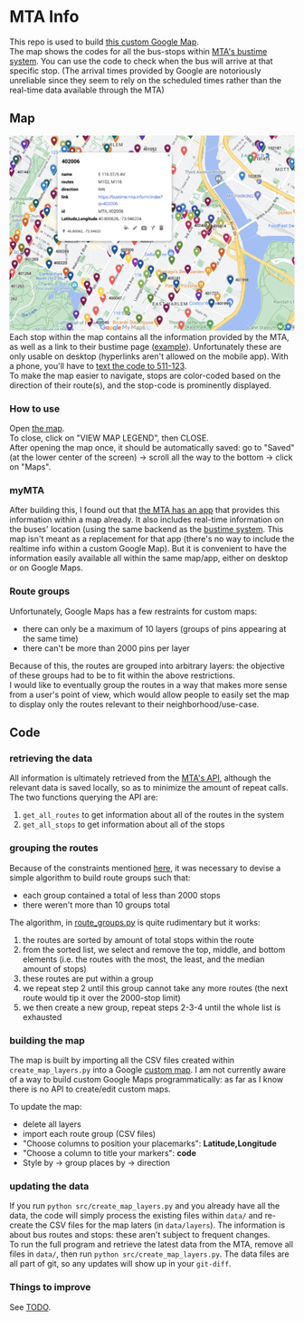 MTA Info
==============

This repo is used to build [this custom Google Map](https://www.google.com/maps/d/viewer?mid=1Y-euNeFcsu06Zxfdl6u6-sca3Yp-KYY).  
The map shows the codes for all the bus-stops within [MTA's bustime system](https://bustime.mta.info/m/index). You can use the code to check when the bus will arrive at that specific stop.
(The arrival times provided by Google are notoriously unreliable since they seem to rely on the scheduled times rather than the real-time data available through the MTA)

## Map

![screenshot](./images/screenshot_402006.png "screenshot 402006")
Each stop within the map contains all the information provided by the MTA, as well as a link to their bustime page ([example](https://bustime.mta.info/m/index?q=200884)). Unfortunately these are only usable on desktop (hyperlinks aren't allowed on the mobile app). With a phone, you'll have to [text the code to 511-123](https://bustime.mta.info/wiki/Help/SMSSearching).   
To make the map easier to navigate, stops are color-coded based on the direction of their route(s), and the stop-code is prominently displayed.  

### How to use
Open [the map](https://www.google.com/maps/d/viewer?mid=1Y-euNeFcsu06Zxfdl6u6-sca3Yp-KYY).  
To close, click on "VIEW MAP LEGEND", then CLOSE.  
After opening the map once, it should be automatically saved: go to "Saved" (at the lower center of the screen) -> scroll all the way to the bottom -> click on "Maps".


### myMTA
After building this, I found out that [the MTA has an app](https://en.wikipedia.org/wiki/MYmta) that provides this information within a map already. It also includes real-time information on the buses' location (using the same backend as the [bustime system](https://bustime.mta.info/m/index). This map isn't meant as a replacement for that app (there's no way to include the realtime info within a custom Google Map). But it is convenient to have the information easily available all within the same map/app, either on desktop or on Google Maps.

### Route groups
Unfortunately, Google Maps has a few restraints for custom maps:
 - there can only be a maximum of 10 layers (groups of pins appearing at the same time)
 - there can't be more than 2000 pins per layer
 
Because of this, the routes are grouped into arbitrary layers: the objective of these groups had to be to fit within the above restrictions.  
I would like to eventually group the routes in a way that makes more sense from a user's point of view, which would allow people to easily set the map to display only the routes relevant to their neighborhood/use-case.

## Code

### retrieving the data
All information is ultimately retrieved from the [MTA's API](https://bustime.mta.info/wiki/Developers/Index), although the relevant data is saved locally, so as to minimize the amount of repeat calls.  
The two functions querying the API are:
 1) `get_all_routes` to get information about all of the routes in the system
 2) `get_all_stops` to get information about all of the stops

### grouping the routes
Because of the constraints mentioned [here](#route-groups), it was necessary to devise a simple algorithm to build route groups such that:
 - each group contained a total of less than 2000 stops
 - there weren't more than 10 groups total
 
The algorithm, in [route_groups.py](./route_groups.py) is quite rudimentary but it works: 
 1. the routes are sorted by amount of total stops within the route
 2. from the sorted list, we select and remove the top, middle, and bottom elements
 (i.e. the routes with the most, the least, and the median amount of stops)
 3. these routes are put within a group
 4. we repeat step 2 until this group cannot take any more routes (the next route would tip it over the 2000-stop limit)
 5. we then create a new group, repeat steps 2-3-4 until the whole list is exhausted
 
### building the map
The map is built by importing all the CSV files created within `create_map_layers.py` into a Google [custom map](https://www.google.com/maps/about/mymaps/). I am not currently aware of a way to build custom Google Maps programmatically: as far as I know there is no API to create/edit custom maps.

To update the map:
 - delete all layers
 - import each route group (CSV files)
 - "Choose columns to position your placemarks": **Latitude,Longitude**
 - "Choose a column to title your markers": **code**
 - Style by -> group places by -> direction

### updating the data
If you run `python src/create_map_layers.py` and you already have all the data, the code will simply process the existing files within `data/` and re-create the CSV files for the map laters (in `data/layers`). The information is about bus routes and stops: these aren't subject to frequent changes.  
To run the full program and retrieve the latest data from the MTA, remove all files in `data/`, then run `python src/create_map_layers.py`. The data files are all part of git, so any updates will show up in your `git-diff`.
 
### Things to improve
See [TODO](./TODO.md).
